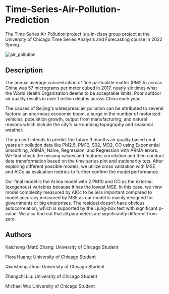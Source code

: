 # Time-Series-Air-Pollution-Prediction

The Time Series Air Pollution project is a in-class group project at the University of Chicago Time Series Analysis and Forecasting course in 2022 Spring.

![air_pollution](https://user-images.githubusercontent.com/94136772/178402378-b60ef5b7-2637-4660-93a8-87f172740f26.jpeg)

## Description

The annual average concentration of fine particulate matter (PM2.5) across China was 57 micrograms per meter cubed in 2017, nearly six times what the World Health Organization deems to be acceptable limits. Poor outdoor air quality results in over 1 million deaths across China each year.

The causes of Beijing's widespread air pollution can be attributed to several factors: an enormous economic boom, a surge in the number of motorized vehicles, population growth, output from manufacturing, and natural reasons which include the city's surrounding topography and seasonal weather. 

The project intends to predict the future 3 months air quality based on 4 years air pollution data like PM2.5, PM10, S02, MO2, CO using Exponential Smoothing, ARIMA, Naïve, Regression, and Regression with ARMA errors. We first check the missing values and features correlation and then conduct data transformation based on the time series plot and stationarity tets. After exploring different possible models, we utilize cross validation with MSE and AICc as evaluation metrics to further confirm the model performance. 

Our final model is the Arima model with 2 PM10 and CO as the external (exogenous) variables because it has the lowest MSE. In this case, we view model complexity measured by AICc to be less important compared to model accuracy measured by MSE as our model is mainly designed for governments or big enterprises. The residual doesn’t have obvious autocorrelation, which is supported by the Ljung-box test with significant p-value. We also find out that all parameters are significantly different from zero. 

## Authors

Kaichong (Matt) Zhang: University of Chicago Student

Flora Huang: University of Chicago Student

Qiansheng Zhou: University of Chicago Student

Zhangchi Liu: University of Chicago Student

Michael Wu: University of Chicago Student
